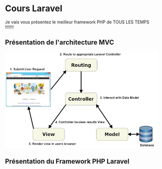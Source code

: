 # Cours Laravel

Je vais vous présentez le meilleur framework PHP de TOUS LES TEMPS !!!!!!!

## Présentation de l'architecture MVC

![Image of MVC Laravel](img/laravel-mvc-schema.png)

## Présentation du Framework PHP Laravel